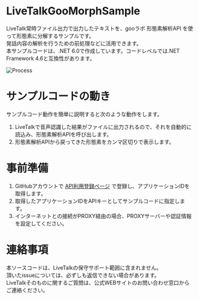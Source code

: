 # LiveTalkGooMorphSample
LiveTalk常時ファイル出力で出力したテキストを、gooラボ 形態素解析API を使って形態素に分解するサンプルです。  
発話内容の解析を行うための前処理などに活用できます。  
本サンプルコードは、.NET 6.0で作成しています。コードレベルでは.NET Framework 4.6と互換性があります。

![Process](https://github.com/FujitsuSSL-LiveTalk/LiveTalkGooMorphSample/blob/images/README.png)

# サンプルコードの動き
サンプルコード動作を簡単に説明すると次のような動作をします。  
1. LiveTalkで音声認識した結果がファイルに出力されるので、それを自動的に読込み、形態素解析APIを呼び出します。
2. 形態素解析APIから戻ってきた形態素をカンマ区切りで表示します。


# 事前準備
1. GitHubアカウントで [API利用登録ページ](https://labs.goo.ne.jp/jp/apiregister/) で登録し、アプリケーションIDを取得します。
2. 取得したアプリケーションIDをAPIキーとしてサンプルコードに指定します。
4. インターネットとの接続がPROXY経由の場合、PROXYサーバーや認証情報を設定してください。

# 連絡事項
本ソースコードは、LiveTalkの保守サポート範囲に含まれません。  
頂いたissueについては、必ずしも返信できない場合があります。  
LiveTalkそのものに関するご質問は、公式WEBサイトのお問い合わせ窓口からご連絡ください。
